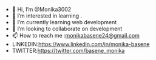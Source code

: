 - 👋 Hi, I’m @Monika3002
- 👀 I’m interested in learning .
- 🌱 I’m currently learning web development
- 💞️ I’m looking to collaborate on development
- 📫 How to reach me :monikabasene24@gmail.com
- LINKEDIN:https://www.linkedin.com/in/monika-basene
- TWITTER:https://twitter.com/basene_monika


<!---
Monika3002/Monika3002 is a ✨ special ✨ repository because its `README.md` (this file) appears on your GitHub profile.
You can click the Preview link to take a look at your changes.
--->
